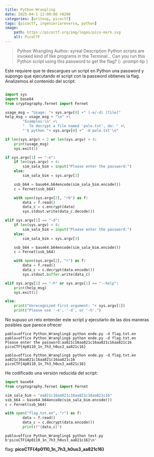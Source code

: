 ```yaml
---
title: Python Wrangling
date: 2025-04-1 12:00:00 +0200
categories: [writeup, picoctf]
tags: [picoctf, ingenieriareversa, python]     
image:
    path: https://picoctf.org/img/logos/pico-mark.svg
    alt: PicoCTF
---
```


>Python Wrangling
Author: syreal
Description
Python scripts are invoked kind of like programs in the Terminal... Can you run this Python script using this password to get the flag?
{: .prompt-tip }

Este requiere que te descargues un script en Python una password y supongo que ejecutando el script con la password obtienes la flag.
Analizemos el contenido del script:

``` python

import sys
import base64
from cryptography.fernet import Fernet

usage_msg = "Usage: "+ sys.argv[0] +" (-e/-d) [file]"
help_msg = usage_msg + "\n" +\
        "Examples:\n" +\
        "  To decrypt a file named 'pole.txt', do: " +\
        "'$ python "+ sys.argv[0] +" -d pole.txt'\n"

if len(sys.argv) < 2 or len(sys.argv) > 4:
    print(usage_msg)
    sys.exit(1)

if sys.argv[1] == "-e":
    if len(sys.argv) < 4:
        sim_sala_bim = input("Please enter the password:")
    else:
        sim_sala_bim = sys.argv[3]

    ssb_b64 = base64.b64encode(sim_sala_bim.encode())
    c = Fernet(ssb_b64)

    with open(sys.argv[2], "rb") as f:
        data = f.read()
        data_c = c.encrypt(data)
        sys.stdout.write(data_c.decode())

elif sys.argv[1] == "-d":
    if len(sys.argv) < 4:
        sim_sala_bim = input("Please enter the password:")
    else:
        sim_sala_bim = sys.argv[3]

    ssb_b64 = base64.b64encode(sim_sala_bim.encode())
    c = Fernet(ssb_b64)

    with open(sys.argv[2], "r") as f:
        data = f.read()
        data_c = c.decrypt(data.encode())
        sys.stdout.buffer.write(data_c)

elif sys.argv[1] == "-h" or sys.argv[1] == "--help":
    print(help_msg)
    sys.exit(1)

else:
    print("Unrecognized first argument: "+ sys.argv[1])
    print("Please use '-e', '-d', or '-h'.")

```

No supuso un reto entender este script y ejecutarlo de las dos maneras posibles que parece ofrecer

``` shell
pablo☠office Python_Wrangling$ python ende.py -d flag.txt.en pablo☠office Python_Wrangling$ python ende.py -d flag.txt.en 
Please enter the password:aa821c16aa821c16aa821c16aa821c16
picoCTF{4p0110_1n_7h3_h0us3_aa821c16}

pablo☠office Python_Wrangling$ python ende.py -d flag.txt.en aa821c16aa821c16aa821c16aa821c16
picoCTF{4p0110_1n_7h3_h0us3_aa821c16}

```
He codificado una versión reducida del script: 
``` python
import base64
from cryptography.fernet import Fernet

sim_sala_bim = "aa821c16aa821c16aa821c16aa821c16"
ssb_b64 = base64.b64encode(sim_sala_bim.encode())
c = Fernet(ssb_b64)

with open("flag.txt.en", "r") as f:
        data = f.read()
        data_c = c.decrypt(data.encode())
        print(f"{data_c}")

```
``` shell
pablo☠office Python_Wrangling$ python test.py     
b'picoCTF{4p0110_1n_7h3_h0us3_aa821c16}\n'
```

flag: **picoCTF{4p0110_1n_7h3_h0us3_aa821c16}**